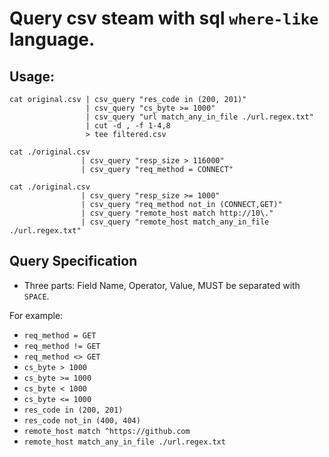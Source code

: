 # Query csv steam with sql `where-like` language.

## Usage:

``` shell
cat original.csv | csv_query "res_code in (200, 201)"
                 | csv_query "cs_byte >= 1000"
                 | csv_query "url match_any_in_file ./url.regex.txt"
                 | cut -d , -f 1-4,8
                 > tee filtered.csv
```

``` shell
cat ./original.csv 
                | csv_query "resp_size > 116000" 
                | csv_query "req_method = CONNECT"
```

``` shell
cat ./original.csv 
                | csv_query "resp_size >= 1000" 
                | csv_query "req_method not_in (CONNECT,GET)" 
                | csv_query "remote_host match http://10\." 
                | csv_query "remote_host match_any_in_file ./url.regex.txt"
```

## Query Specification

- Three parts: Field Name, Operator, Value, MUST be separated with `SPACE`.

For example:
- `req_method = GET`
- `req_method != GET`
- `req_method <> GET`
- `cs_byte > 1000`
- `cs_byte >= 1000`
- `cs_byte < 1000`
- `cs_byte <= 1000`
- `res_code in (200, 201)`
- `res_code not_in (400, 404)`
- `remote_host match ^https://github.com`
- `remote_host match_any_in_file ./url.regex.txt`
